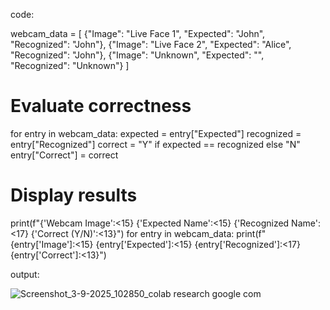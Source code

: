 code:

webcam_data = [
    {"Image": "Live Face 1", "Expected": "John", "Recognized": "John"},
    {"Image": "Live Face 2", "Expected": "Alice", "Recognized": "John"},
    {"Image": "Unknown", "Expected": "", "Recognized": "Unknown"}
]

# Evaluate correctness
for entry in webcam_data:
    expected = entry["Expected"]
    recognized = entry["Recognized"]
    correct = "Y" if expected == recognized else "N"
    entry["Correct"] = correct

# Display results
print(f"{'Webcam Image':<15} {'Expected Name':<15} {'Recognized Name':<17} {'Correct (Y/N)':<13}")
for entry in webcam_data:
    print(f"{entry['Image']:<15} {entry['Expected']:<15} {entry['Recognized']:<17} {entry['Correct']:<13}")   

output:

![Screenshot_3-9-2025_102850_colab research google com](https://github.com/user-attachments/assets/846c3270-b372-40f4-b488-fdde763f3af4)
